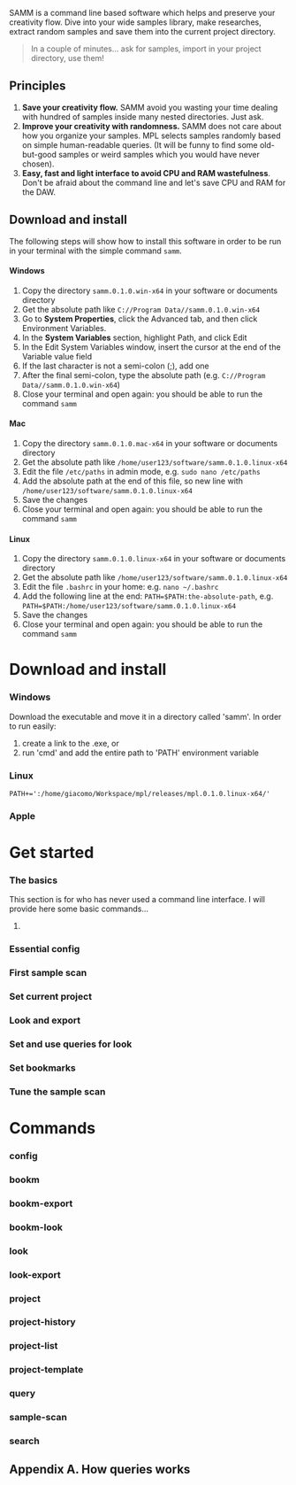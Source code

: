 <section class="whatis">
<p>
    SAMM is a command line based software which helps and preserve your creativity flow. Dive into your wide samples library, make researches, extract random samples and save them into the current project directory.
</p>
<blockquote>In a couple of minutes... ask for samples, import in your project directory, use them!</blockquote>
</section>


<section class="principles">
<h2>Principles</h2>
<ol>
    <li><strong>Save your creativity flow.</strong> SAMM avoid you wasting your time dealing with hundred of samples inside many nested directories. Just ask.</li>
    <li><strong>Improve your creativity with randomness.</strong> SAMM does not care about how you organize your samples. MPL selects samples randomly based on simple human-readable queries. (It will be funny to find some old-but-good samples or weird samples which you would have never chosen).</li>
    <li><strong>Easy, fast and light interface to avoid CPU and RAM wastefulness</strong>. Don't be afraid about the command line and let's save CPU and RAM for the DAW.</li>
</ol>
</section>


<section class="download-install">
<h2>Download and install</h2>
The following steps will show how to install this software in order to be run in your terminal with the simple command <code>samm</code>.

<h4>Windows</h4>
<ol>
    <li>Copy the directory <code>samm.0.1.0.win-x64</code> in your software or documents directory</li>
    <li>Get the absolute path like <code>C://Program Data//samm.0.1.0.win-x64</code></li>
    <li>Go to <strong>System Properties</strong>, click the Advanced tab, and then click Environment Variables.</li>
    <li>In the <strong>System Variables</strong> section, highlight Path, and click Edit</li>
    <li>In the Edit System Variables window, insert the cursor at the end of the Variable value field</li>
    <li>If the last character is not a semi-colon (;), add one</li>
    <li>After the final semi-colon, type the absolute path (e.g. <code>C://Program Data//samm.0.1.0.win-x64</code>)</li>
    <li>Close your terminal and open again: you should be able to run the command <code>samm</code></li>
</ol>

<h4>Mac</h4>
<ol>
    <li>Copy the directory <code>samm.0.1.0.mac-x64</code> in your software or documents directory</li>
    <li>Get the absolute path like <code>/home/user123/software/samm.0.1.0.linux-x64</code></li>
    <li>Edit the file <code>/etc/paths</code> in admin mode, e.g. <code>sudo nano /etc/paths</code></li>
    <li>Add the absolute path at the end of this file, so new line with <code>/home/user123/software/samm.0.1.0.linux-x64</code></li>
    <li>Save the changes</li>
    <li>Close your terminal and open again: you should be able to run the command <code>samm</code></li>
</ol>

<h4>Linux</h4>
<ol>
    <li>Copy the directory <code>samm.0.1.0.linux-x64</code> in your software or documents directory</li>
    <li>Get the absolute path like <code>/home/user123/software/samm.0.1.0.linux-x64</code></li>
    <li>Edit the file <code>.bashrc</code> in your home: e.g. <code>nano ~/.bashrc</code></li>
    <li>Add the following line at the end: <code>PATH=$PATH:the-absolute-path</code>, e.g. <code>PATH=$PATH:/home/user123/software/samm.0.1.0.linux-x64</code></li>
    <li>Save the changes</li>
    <li>Close your terminal and open again: you should be able to run the command <code>samm</code></li>
</ol>
</section>


# Download and install

### Windows
Download the executable and move it in a directory called 'samm'.
In order to run easily:
 1. create a link to the .exe, or
 2. run 'cmd' and add the entire path to 'PATH' environment variable

### Linux
`PATH+=':/home/giacomo/Workspace/mpl/releases/mpl.0.1.0.linux-x64/'`

### Apple


# Get started

### The basics
This section is for who has never used a command line interface. 
I will provide here some basic commands...

1. 

### Essential config
### First sample scan
### Set current project
### Look and export
### Set and use queries for look
### Set bookmarks
### Tune the sample scan

# Commands

### config
### bookm
### bookm-export
### bookm-look
### look
### look-export
### project
### project-history
### project-list
### project-template
### query
### sample-scan
### search


## Appendix A. How queries works
